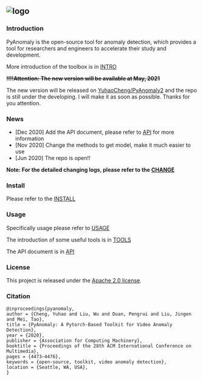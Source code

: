 ![logo](./docs/Logo.jpg)
---
### Introduction
PyAnomaly is the open-source tool for anomaly detection, which provides a tool for researchers and engineers to accelerate their study and development. 

More introduction of the toolbox is in [INTRO](./docs/intro.md)

~~**!!!!Attention: The new version will be available at May, 2021**~~

The new version will be released on [YuhaoCheng/PyAnomaly2](https://github.com/YuhaoCheng/PyAnomaly2)  and the repo is still under the developing. I will make it as soon as possible. Thanks for you attention. 


### News

- [Dec 2020] Add the API document, please refer to [API](./docs/api.md) for more information 
- [Nov 2020] Change the methods to get model, make it much easier to use
- [Jun 2020] The repo is open!!

**Note: For the detailed changing logs, please refer to the [CHANGE](./docs/change_log.md)**

### Install

Please refer to the [INSTALL](./docs/install.md)

### Usage 
Specifically usage please refer to [USAGE](./docs/usage.md)

The introduction of some useful tools is in [TOOLS](./docs/tools.md)

The API document is in [API](./docs/api.md)

### License
This project is released under the [Apache 2.0 license](./LICENSE).

### Citation 

```
@inproceedings{pyanomaly,
author = {Cheng, Yuhao and Liu, Wu and Duan, Pengrui and Liu, Jingen and Mei, Tao},
title = {PyAnomaly: A Pytorch-Based Toolkit for Video Anomaly Detection},
year = {2020},
publisher = {Association for Computing Machinery},
booktitle = {Proceedings of the 28th ACM International Conference on Multimedia},
pages = {4473–4476},
keywords = {open-source, toolkit, video anomaly detection},
location = {Seattle, WA, USA},
}
```

